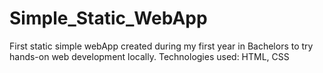 # Simple_Static_WebApp
First static simple webApp created during my first year in Bachelors to try hands-on web development locally. Technologies used: HTML, CSS
